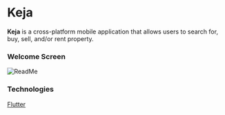 # Keja

**Keja** is a cross-platform mobile application that allows users to search for, buy, sell, and/or rent property. 

### Welcome Screen
![ReadMe](https://user-images.githubusercontent.com/31407254/67991165-56c3de80-fc49-11e9-8643-717e595b31eb.jpg)

### Technologies
[Flutter]()
